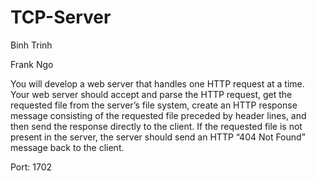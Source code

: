 # TCP-Server

Binh Trinh

Frank Ngo

You will develop a web server that handles one HTTP request at a time. Your web server should accept
and parse the HTTP request, get the requested file from the server’s file system, create an HTTP response
message consisting of the requested file preceded by header lines, and then send the response directly to
the client. If the requested file is not present in the server, the server should send an HTTP “404 Not
Found” message back to the client.

Port: 1702
